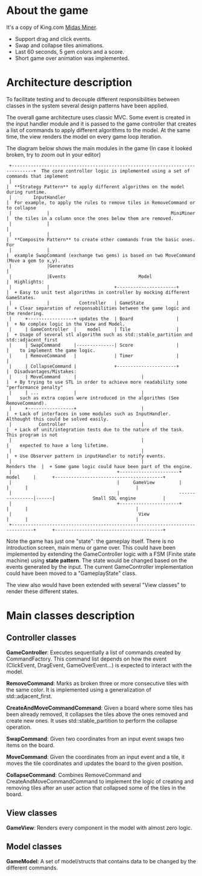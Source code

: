 # About the game 

It's a copy of King.com [Midas Miner](http://www.royalgames.com/games/puzzle-games/midas-miner/?language=en_US). 

- Support drag and click events.
- Swap and collapse tiles animations.
- Last 60 seconds, 5 gem colors and a score.
- Short game over animation was implemented.

# Architecture description 

To facilitate testing and to decouple different responsibilities between classes in the system several design patterns have been applied. 

The overall game architecture uses classic MVC. Some event is created in the input handler module and  it is passed to the game controller that creates a 
list of commands to apply different algorithms to the model. At the same time, the view renders the model on every game loop iteration. 

The diagram below shows the main modules in the game (In case it looked broken, try to zoom out in your editor)
```                                                              
 +------------------------------------------------------------------------------+  The core controller logic is implemented using a set of commands that implement         
 |                                                                              |  **Strategy Pattern** to apply different algorithms on the model during runtime.         
 |        InputHandler                                                          |  For example, to apply the rules to remove tiles in RemoveCommand or to collapse         
 |             |                                             MiniMiner          |  the tiles in a column once the ones below them are removed.                             
 |             |                                                                |                                                                                          
 |             |                                                                |  **Composite Pattern** to create other commands from the basic ones. For                 
 |             |                                                                |  example SwapCommand (exchange two gems) is based on two MoveCommand (Move a gem to x,y).
 |             |Generates                                                       |                                                                                          
 |             |Events                           Model                          |  Highlights:                                                                             
 |             |                        +----------------------+                |  + Easy to unit test algorithms in controller by mocking different GameStates.           
 |             |           Controller   | GameState            |                |  + Clear separation of responsabilities between the game logic and the rendering.        
 |     +-----------------+ updates the  | Board                |                |  + No complex logic in the View and Model.                                                   
 |     | GameController  |    model     | Tile                 |                |  + Usage of several stl algorithm such as std::stable_partition and std::adjacent_first  
 |     | SwapCommand     |--------------| Score                |                |    to implement the game logic.                                                          
 |     | RemoveCommand   |              | Timer                |                |                                                                                          
 |     | CollapseCommand |              +----------------------+                |  Disadvantages/Mistakes:                                                                 
 |     | MoveCommand     |                        |                             |  + By trying to use STL in order to achieve more readability some "performance penalty"  
 |     | ...             |                        |                             |    such as extra copies were introduced in the algorithms (See RemoveCommand).           
 |     +-----------------+                        |                             |  + Lack of interfaces in some modules such as InputHandler. Althought this could be solved easily.                              
 |          Controller                            |                             |  + Lack of unit/integration tests due to the nature of the task. This program is not    
 |                                                |                             |    expected to have a long lifetime.                                                     
 |                                                |                             |  + Use Observer pattern in inputHandler to notify events.                                
 |                                                |                Renders the  |  + Some game logic could have been part of the engine.                                   
 |                                       +----------------------+     model     |      +----------------------------------------+                                          
 |                                       |     GameView         |               |      |                                        |                                          
 |                                       |                      ----------------|------|              Small SDL engine          |                                          
 |                                       +----------------------+               |      |                                        |                                          
 |                                               View                           |      |                                        |                                          
 +------------------------------------------------------------------------------+      +----------------------------------------+              
```
Note the game has just one "state": the gameplay itself. There is no introduction screen, main menu or game over. This could have been implemented by extending
the GameController logic with a FSM (Finite state machine) using **state pattern**. The state would be changed based on the events generated by the input. The current GameController
implementation could have been moved to a "GameplayState" class.

The view also would have been extended with several "View classes" to render these different states. 
                                                                                                                                                                                                                                            
# Main classes description 

##  Controller classes 

**GameController**: Executes sequentially a list of commands created by CommandFactory. This command list depends on how the event (ClickEvent, DragEvent,
   GameOverEvent...) is expected to interact with the model.

**RemoveCommand**: Marks as broken three or more consecutive tiles with the same color. It is implemented using a generalization of std::adjacent_first.

**CreateAndMoveCommandCommand**: Given a board where some tiles has been already removed, it collapses the tiles above the ones removed and create new ones. It uses std::stable_partition
  to perform the collapse operation.

**SwapCommand**: Given two coordinates from an input event swaps two items on the board.

**MoveCommand**: Given the coordinates from an input event and a tile, it moves the tile coordinates and updates the board to the given position.

**CollapseCommand**: Combines RemoveCommand and CreateAndMoveCommandCommand to implement the logic of creating and removing tiles after an user action that collapsed some of the tiles in the board.

##  View classes 

**GameView**: Renders every component in the model with almost zero logic.  

##  Model classes 

**GameModel**: A set of model/structs that contains data to be changed by the different commands. 
